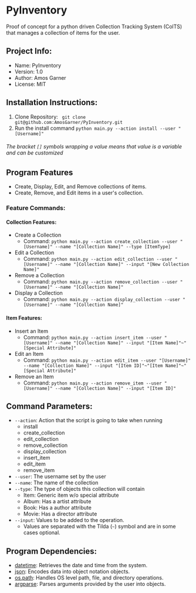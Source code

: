 # PyInventory
Proof of concept for a python driven Collection Tracking System (ColTS) that manages a collection of items for the user.

## Project Info:
* Name: PyInventory
* Version: 1.0
* Author: Amos Garner
* License: MIT

## Installation Instructions:
1.  Clone Repository:
``` git clone git@github.com:AmosGarner/PyInventory.git```
2. Run the install command
```python main.py --action install --user "[Username]"```
###### The bracket ```[]``` symbols wrapping a value means that value is a variable and can be customized

## Program Features
* Create, Display, Edit, and Remove collections of items.
* Create, Remove, and Edit items in a user's collection.

### Feature Commands:

#### Collection Features:
* Create a Collection
    * Command: ```python main.py --action create_collection --user "[Username]" --name "[Collection Name]" --type [ItemType]```
* Edit a Collection
    * Command: ```python main.py --action edit_collection --user "[Username]" --name "[Collection Name]" --input "[New Collection Name]"```
* Remove a Collection
    * Command: ```python main.py --action remove_collection --user "[Username]" --name "[Collection Name]"```
* Display a Collection
    * Command: ```python main.py --action display_collection --user "[Username]" --name "[Collection Name]"```

#### Item Features:
* Insert an Item
    * Command: ```python main.py --action insert_item --user "[Username]" --name "[Collection Name]" --input "[Item Name]"~"[Special Attribute]"```
* Edit an Item
    * Command: ```python main.py --action edit_item --user "[Username]" --name "[Collection Name]" --input "[Item ID]"~"[Item Name]"~"[Special Attribute]"```
* Remove an Item
    * Command: ```python main.py --action remove_item --user "[Username]" --name "[Collection Name]" --input "[Item ID]"```

## Command Parameters:
* ```--action```: Action that the script is going to take when running
    * install
    * create_collection
    * edit_collection
    * remove_collection
    * display_collection
    * insert_item
    * edit_item
    * remove_item
* ```--user```: The username set by the user
* ```--name```: The name of the collection
* ```--type```: The type of objects this collection will contain
    * Item: Generic item w/o special attribute
    * Album: Has a artist attribute
    * Book: Has a author attribute
    * Movie: Has a director attribute
* ```--input```: Values to be added to the operation.
    * Values are separated with the Tilda (```~```) symbol and are in some cases optional.

## Program Dependencies:
* [datetime](https://docs.python.org/2/library/datetime.html): Retrieves the date and time from the system.
* [json](https://docs.python.org/2/library/json.html): Encodes data into object notation objects.
* [os.path](https://docs.python.org/2/library/os.html): Handles OS level path, file, and directory operations.
* [argparse](https://docs.python.org/2/library/argparse.html): Parses arguments provided by the user into objects.
